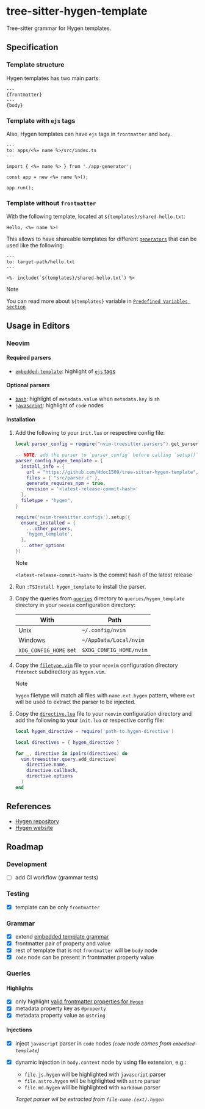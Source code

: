 # tree-sitter-hygen-template

Tree-sitter grammar for Hygen templates.

<!--
  TODO: add images of syntax highlighting
  - without the parser
  - with the parser
  - with the parser and `javascript` parser
  - with the parser, `javascript` parser and dinamic injection
-->

## Specification

### Template structure

Hygen templates has two main parts:

```
---
{frontmatter}
---
{body}
```

### Template with `ejs` tags

Also, Hygen templates can have `ejs` tags in `frontmatter` and `body`.

```ejs
---
to: apps/<%= name %>/src/index.ts
---

import { <%= name %> } from './app-generator';

const app = new <%= name %>();

app.run();
```

### Template without `frontmatter`

With the following template, located at `${templates}/shared-hello.txt`:

```ejs
Hello, <%= name %>!
```

This allows to have shareable templates for different [`generators`](https://www.hygen.io/docs/generators/)
that can be used like the following:

```ejs
---
to: target-path/hello.txt
---

<%- include(`${templates}/shared-hello.txt`) %>
```

> [!NOTE]
> You can read more about `${templates}` variable in [`Predefined Variables section`](https://www.hygen.io/docs/templates#predefined-variables)

## Usage in Editors

### Neovim

#### Required parsers

- [`embedded-template`](https://github.com/tree-sitter/tree-sitter-embedded-template):
  highlight of [`ejs` tags](https://github.com/mde/ejs?tab=readme-ov-file#tags)

#### Optional parsers

- [`bash`](https://github.com/tree-sitter/tree-sitter-bash):
  highlight of `metadata.value` when `metadata.key` is `sh`
- [`javascript`](https://github.com/tree-sitter/tree-sitter-javascript):
  highlight of `code` nodes

#### Installation

1. Add the following to your `init.lua` or respective config file:

   ```lua
   local parser_config = require("nvim-treesitter.parsers").get_parser_configs()

   -- NOTE: add the parser to `parser_config` before calling `setup()`
   parser_config.hygen_template = {
     install_info = {
       url = "https://github.com/Hdoc1509/tree-sitter-hygen-template",
       files = { "src/parser.c" },
       generate_requires_npm = true,
       revision = '<latest-release-commit-hash>'
     },
     filetype = "hygen",
   }

   require('nvim-treesitter.configs').setup({
     ensure_installed = {
       ...other_parsers,
       'hygen_template',
     },
     ...other_options
   })
   ```

   > [!NOTE]
   > `<latest-release-commit-hash>` is the commit hash of the latest release

2. Run `:TSInstall hygen_template` to install the parser.

3. Copy the queries from [`queries`](./neovim/queries/) directory to
   `queries/hygen_template` directory in your `neovim` configuration directory:

   | With                  | Path                    |
   | --------------------- | ----------------------- |
   | Unix                  | `~/.config/nvim`        |
   | Windows               | `~/AppData/Local/nvim`  |
   | `XDG_CONFIG_HOME` set | `$XDG_CONFIG_HOME/nvim` |

4. Copy the [`filetype.vim`](./neovim/ftdetect.vim) file to your `neovim`
   configuration directory `ftdetect` subdirectory as `hygen.vim`.

   > [!NOTE]
   > `hygen` filetype will match all files with `name.ext.hygen` pattern, where
   > `ext` will be used to extract the parser to be injected.

5. Copy the [`directive.lua`](./neovim/hygen-directive.lua) file to your `neovim`
   configuration directory and add the following to your `init.lua` or
   respective config file:

   ```lua
   local hygen_directive = require('path-to.hygen-directive')

   local directives = { hygen_directive }

   for _, directive in ipairs(directives) do
     vim.treesitter.query.add_directive(
       directive.name,
       directive.callback,
       directive.options
     )
   end
   ```

## References

- [Hygen repository](https://github.com/jondot/hygen)
- [Hygen website](https://www.hygen.io/)

## Roadmap

### Development

<!-- TODO: read -->
<!-- - https://tree-sitter.github.io/tree-sitter/creating-parsers -->
<!-- - https://gist.github.com/Aerijo/df27228d70c633e088b0591b8857eeef -->

<!-- TODO: implement Test-Driven Development -->
<!-- - continue with frontmatter https://www.hygen.io/docs/templates#frontmatter -->

<!-- NOTE: shoud I install eslint-config-treesitter? -->

- [ ] add CI workflow (grammar tests)
  <!-- NOTE: see: -->
  <!-- - https://github.com/tree-sitter-grammars/template/blob/master/.github/workflows/publish.yml -->
  <!-- - https://github.com/alex-pinkus/tree-sitter-swift/issues/149 -->
  <!-- - https://github.com/DerekStride/tree-sitter-sql/pull/100 -->
  <!-- - https://github.com/tree-sitter-perl/tree-sitter-perl/blob/master/.github/workflows/release.yml -->
  <!--   https://github.com/tree-sitter-perl/tree-sitter-perl/blob/master/copy-to-release -->

### Testing

- [x] template can be only `frontmatter`

### Grammar

- [x] extend [embedded template grammar](https://github.com/tree-sitter/tree-sitter-embedded-template)
- [x] frontmatter pair of property and value
- [x] rest of template that is not `frontmatter` will be `body` node
- [x] `code` node can be present in frontmatter property value

### Queries

#### Highlights

- [x] only highlight [valid frontmatter properties for `Hygen`](https://www.hygen.io/docs/templates/#all-frontmatter-properties)
- [x] metadata property key as `@property`
- [x] metadata property value as `@string`

#### Injections

- [x] inject `javascript` parser in `code` nodes _(`code` node comes from `embedded-template`)_
- [x] dynamic injection in `body.content` node by using file extension, e.g.:

  - `file.js.hygen` will be highlighted with `javascript` parser
  - `file.astro.hygen` will be highlighted with `astro` parser
  - `file.md.hygen` will be highlighted with `markdown` parser

  _Target parser wil be extracted from `file-name.(ext).hygen`_
